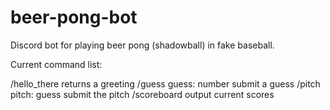# beer-pong-bot

Discord bot for playing beer pong (shadowball) in fake baseball.

Current command list:

/hello_there
  returns a greeting
/guess guess: number
  submit a guess
/pitch pitch: guess
  submit the pitch
/scoreboard
  output current scores
